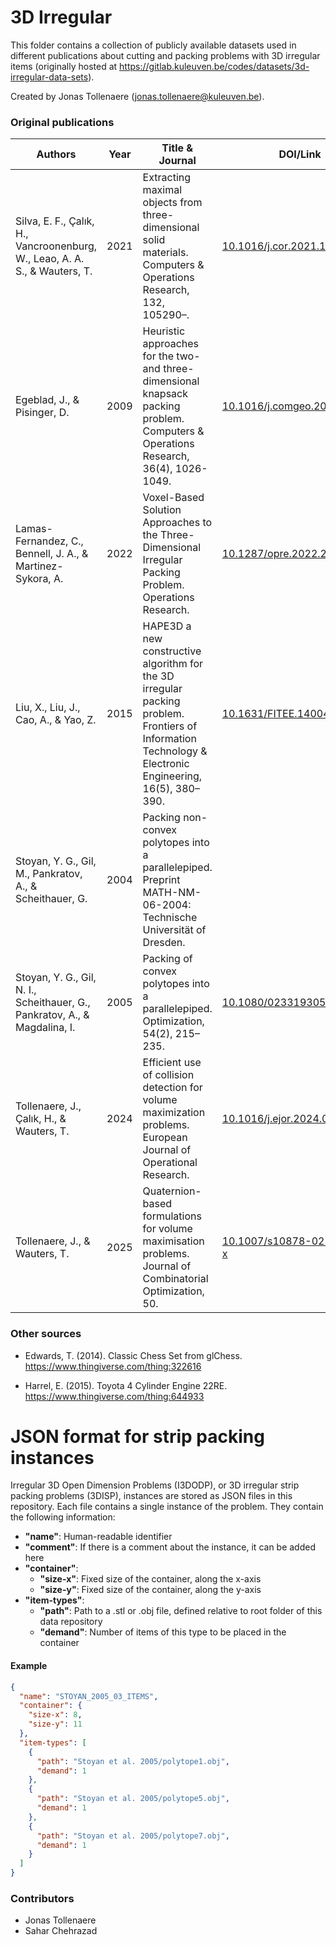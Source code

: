 # 3D Irregular

This folder contains a collection of publicly available datasets used in different publications about cutting and packing problems with 3D irregular items (originally hosted at https://gitlab.kuleuven.be/codes/datasets/3d-irregular-data-sets).

Created by Jonas Tollenaere (jonas.tollenaere@kuleuven.be).

### Original publications

| Authors                                                                     | Year | Title & Journal                                                                                                                                         | DOI/Link                                                                     |
|-----------------------------------------------------------------------------|------|---------------------------------------------------------------------------------------------------------------------------------------------------------|------------------------------------------------------------------------------|
| Silva, E. F., Çalık, H., Vancroonenburg, W., Leao, A. A. S., & Wauters, T.  | 2021 | Extracting maximal objects from three-dimensional solid materials. Computers & Operations Research, 132, 105290–.                                       | [10.1016/j.cor.2021.105290](https://doi.org/10.1016/j.cor.2021.105290)       | 
| Egeblad, J., & Pisinger, D.                                                 | 2009 | Heuristic approaches for the two-and three-dimensional knapsack packing problem. Computers & Operations Research, 36(4), 1026-1049.                     | [10.1016/j.comgeo.2008.06.003](https://doi.org/10.1016/j.comgeo.2008.06.003) |
| Lamas-Fernandez, C., Bennell, J. A., & Martinez-Sykora, A.                  | 2022 | Voxel-Based Solution Approaches to the Three-Dimensional Irregular Packing Problem. Operations Research.                                                | [10.1287/opre.2022.2260](https://doi.org/10.1287/opre.2022.2260)             |
| Liu, X., Liu, J., Cao, A., & Yao, Z.                                        | 2015 | HAPE3D a new constructive algorithm for the 3D irregular packing problem. Frontiers of Information Technology & Electronic Engineering, 16(5), 380–390. | [10.1631/FITEE.1400421](https://doi.org/10.1631/FITEE.1400421)               |
| Stoyan, Y. G., Gil, M., Pankratov, A., & Scheithauer, G.                    | 2004 | Packing non-convex polytopes into a parallelepiped. Preprint MATH-NM-06-2004: Technische Universität of Dresden.                                        |                                                                              |
| Stoyan, Y. G., Gil, N. I., Scheithauer, G., Pankratov, A., & Magdalina, I.  | 2005 | Packing of convex polytopes into a parallelepiped. Optimization, 54(2), 215–235.                                                                        | [10.1080/02331930500050681](https://doi.org/10.1080/02331930500050681)       |
| Tollenaere, J., Çalık, H., & Wauters, T.                                    | 2024 | Efficient use of collision detection for volume maximization problems. European Journal of Operational Research.                                        | [10.1016/j.ejor.2024.05.048](https://doi.org/10.1016/j.ejor.2024.05.048)     |
| Tollenaere, J., & Wauters, T.                                               | 2025 | Quaternion-based formulations for volume maximisation problems. Journal of Combinatorial Optimization, 50.                                              | [10.1007/s10878-025-01351-x](https://doi.org/10.1007/s10878-025-01351-x)

### Other sources

* Edwards, T. (2014). Classic Chess Set from glChess. https://www.thingiverse.com/thing:322616

* Harrel, E. (2015). Toyota 4 Cylinder Engine 22RE. https://www.thingiverse.com/thing:644933

# JSON format for strip packing instances

Irregular 3D Open Dimension Problems (I3DODP), or 3D irregular strip packing problems (3DISP), instances are stored as JSON files in this repository. 
Each file contains a single instance of the problem. 
They contain the following information:
+ **"name"**: Human-readable identifier
+ **"comment"**: If there is a comment about the instance, it can be added here
+ **"container"**:
    + **"size-x"**: Fixed size of the container, along the x-axis
    + **"size-y"**: Fixed size of the container, along the y-axis
+ **"item-types"**:
    + **"path"**: Path to a .stl or .obj file, defined relative to root folder of this data repository
    + **"demand"**: Number of items of this type to be placed in the container

#### Example

```json
{
  "name": "STOYAN_2005_03_ITEMS",
  "container": {
    "size-x": 8,
    "size-y": 11
  },
  "item-types": [
    {
      "path": "Stoyan et al. 2005/polytope1.obj",
      "demand": 1
    },
    {
      "path": "Stoyan et al. 2005/polytope5.obj",
      "demand": 1
    },
    {
      "path": "Stoyan et al. 2005/polytope7.obj",
      "demand": 1
    }
  ]
}
```

### Contributors

* Jonas Tollenaere
* Sahar Chehrazad
